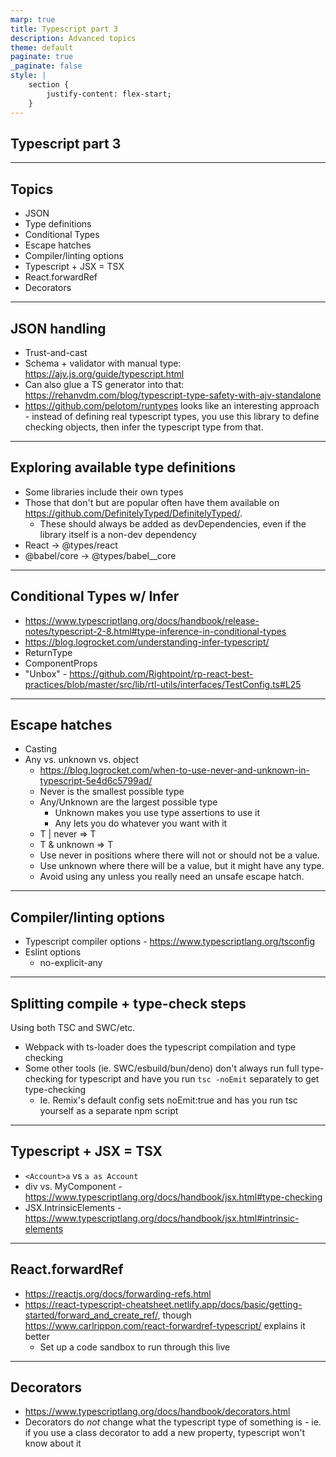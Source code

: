 ```yaml
---
marp: true
title: Typescript part 3
description: Advanced topics
theme: default
paginate: true
_paginate: false
style: |
    section {
        justify-content: flex-start;
    }
---
```


## Typescript part 3

---

## Topics

- JSON
- Type definitions
- Conditional Types
- Escape hatches
- Compiler/linting options
- Typescript + JSX = TSX
- React.forwardRef
- Decorators

---

## JSON handling

- Trust-and-cast
- Schema + validator with manual type: <https://ajv.js.org/guide/typescript.html>
- Can also glue a TS generator into that: <https://rehanvdm.com/blog/typescript-type-safety-with-ajv-standalone>
- <https://github.com/pelotom/runtypes> looks like an interesting approach - instead of defining real typescript types, you use this library to define checking objects, then infer the typescript type from that.

---

## Exploring available type definitions

- Some libraries include their own types
- Those that don't but are popular often have them available on https://github.com/DefinitelyTyped/DefinitelyTyped/.
  - These should always be added as devDependencies, even if the library itself is a non-dev dependency
- React -> @types/react
- @babel/core -> @types/babel__core

---

## Conditional Types w/ Infer

- <https://www.typescriptlang.org/docs/handbook/release-notes/typescript-2-8.html#type-inference-in-conditional-types>
- <https://blog.logrocket.com/understanding-infer-typescript/>
- ReturnType
- ComponentProps
- "Unbox" - <https://github.com/Rightpoint/rp-react-best-practices/blob/master/src/lib/rtl-utils/interfaces/TestConfig.ts#L25>

---

## Escape hatches

- Casting
- Any vs. unknown vs. object
  - <https://blog.logrocket.com/when-to-use-never-and-unknown-in-typescript-5e4d6c5799ad/>
  - Never is the smallest possible type
  - Any/Unknown are the largest possible type
    - Unknown makes you use type assertions to use it
    - Any lets you do whatever you want with it
  - T | never ⇒ T
  - T & unknown ⇒ T
  - Use never in positions where there will not or should not be a value.
  - Use unknown where there will be a value, but it might have any type.
  - Avoid using any unless you really need an unsafe escape hatch.

---

## Compiler/linting options

- Typescript compiler options - <https://www.typescriptlang.org/tsconfig>
- Eslint options
  - no-explicit-any

---

## Splitting compile + type-check steps

Using both TSC and SWC/etc.

- Webpack with ts-loader does the typescript compilation and type checking
- Some other tools (ie. SWC/esbuild/bun/deno) don't always run full type-checking for typescript and have you run `tsc -noEmit` separately to get type-checking
  - Ie. Remix's default config sets noEmit:true and has you run tsc yourself as a separate npm script

---

## Typescript + JSX = TSX

- `<Account>a` vs `a as Account`
- div vs. MyComponent - <https://www.typescriptlang.org/docs/handbook/jsx.html#type-checking>
- JSX.IntrinsicElements - <https://www.typescriptlang.org/docs/handbook/jsx.html#intrinsic-elements>

---

## React.forwardRef

- <https://reactjs.org/docs/forwarding-refs.html>
- <https://react-typescript-cheatsheet.netlify.app/docs/basic/getting-started/forward_and_create_ref/>, though <https://www.carlrippon.com/react-forwardref-typescript/> explains it better
  - Set up a code sandbox to run through this live

---

## Decorators

- <https://www.typescriptlang.org/docs/handbook/decorators.html>
- Decorators do _not_ change what the typescript type of something is - ie. if you use a class decorator to add a new property, typescript won't know about it
